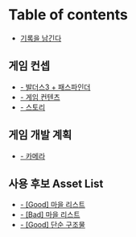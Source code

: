 # Table of contents

* [기록을 남긴다](README.md)

## 게임 컨셉

* [- 발더스3 + 패스파인더](undefined-1/3-+.md)
* [- 게임 컨텐츠](undefined/undefined.md)
* [- 스토리](undefined/undefined-1.md)

## 게임 개발 계획

* [- 카메라](undefined-2/undefined.md)

## 사용 후보 Asset List

* [- \[Good\] 마을 리스트](asset-list/good.md)
* [- \[Bad\] 마을 리스트](asset-list/bad.md)
* [- \[Good\] 단순 구조물](asset-list/good-1.md)
